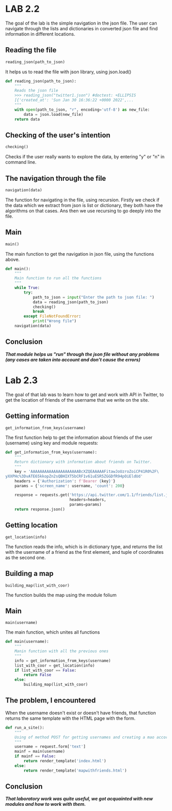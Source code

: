 # LAB 2.2

The goal of the lab is the simple navigation in the json file. The user can navigate through the lists and dictionaries in converted json file and find information in different locations.

## Reading the file
```diff
reading_json(path_to_json) 

```
It helps us to read the file with json library, using json.load()
```python
def reading_json(path_to_json):
    """
    Reads the json file
    >>> reading_json("twitter1.json") #doctest: +ELLIPSIS
    [{'created_at': 'Sun Jan 30 16:36:22 +0000 2022',...
    """
    with open(path_to_json, "r", encoding='utf-8') as new_file:
        data = json.load(new_file)
    return data
```

   
## Checking of the user's intention
```diff
checking()
```
   Checks if the user really wants to explore the data, by entering "y" or "n" in command line.
## The navigation through the file
```diff
navigation(data)
```
   The function for navigating in the file, using recursion.
Firstly we check if the data which we extract from json is list or dictionary, they both have the algorithms on that cases. Ans then we use recursing to go deeply into the file. 
## Main 
```diff
main()
```
   The main function to get the navigation in json file, using the functions above.
```python
def main():
    """
    Main function to run all the functions
    """
    while True:
        try:
            path_to_json = input("Enter the path to json file: ")
            data = reading_json(path_to_json)
            checking()
            break
        except FileNotFoundError:
            print("Wrong file")
    navigation(data)
```
## Conclusion
___That module helps us "run" through the json file without any problems (any cases are taken into account and don't cause the errors)___

# Lab 2.3

The goal of that lab was to learn how to get and work with API in Twitter, to get the location of friends of the username that we write on the site.

## Getting information
```diff
get_information_from_keys(username)
```
The first function help to get the information about friends of the user (username) using key and module requests:
```python
def get_information_from_keys(username):
    """
    Return dictionary with information about friends on Twitter.
    """
    key = 'AAAAAAAAAAAAAAAAAAAAABcXZQEAAAAAFitawJoUzroZoiCP41R0%2F\
yXXPHc%3DvATE65kkopZn2sQBHIXT5bCRF1v61uESR5ZGGDfR94pOiEldUd'
    headers = {'Authorization': f'Bearer {key}'}
    params = {'screen_name': username, 'count': 200}

    response = requests.get('https://api.twitter.com/1.1/friends/list.json',
                            headers=headers,
                            params=params)
    return response.json()
```
## Getting location
```
get_location(info)
```
The function reads the info, which is in dictionary type, and returns the list with the username of a friend as the first element, and tuple of coordinates as the second one.
## Building a map
```
building_map(list_with_coor)
```
The function builds the map using the module folium
## Main
```
main(username)
```
The main function, which unites all functions
```python
def main(username):
    """
    Manin function with all the previous ones
    """
    info = get_information_from_keys(username)
    list_with_coor = get_location(info)
    if list_with_coor == False:
        return False
    else:
        building_map(list_with_coor)
```

## The problem, I encountered
When the username doesn't exist or doesn't have friends, that function returns the same template with the HTML page with the form.
```python
def run_a_site():
    """
    Using of method POST for getting usernames and creating a mao according to that username
    """
    username = request.form['text']
    mainf = main(username)
    if mainf == False:
        return render_template('index.html')
    else:
        return render_template('mapwithfriends.html')
```
## Conclusion
___That laboratory work was quite useful, we got acquainted with new modules and how to work with them.___

